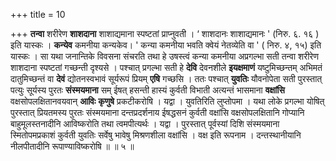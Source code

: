 +++
title = 10

+++
**तन्वा** शरीरेण **शाशदाना** शाशाद्यमाना स्पष्टतां प्राप्नुवती । ‘ शाशदानः शाशाद्यमानः ' (निरु. ६. १६ ) इति यास्कः । **कन्येव** कमनीया कन्यकेव। ' कन्या कमनीया भवति क्वेयं नेतव्येति वा ' ( निरु. ४, १५) इति यास्कः । सा यथा जनान्तिके विवसना संचरति तथा हे उषस्त्वं कन्या कमनीया अप्रगल्भा सती तन्वा शरीरेण शाशदाना स्पष्टतां गच्छन्ती दृश्यसे । पश्चात् प्रगल्भा सती हे **देवि** देवनशीले **इयक्षमाणं** यष्टुमिच्छन्तम् अभिमतं दातुमिच्छन्तं वा **देवं** द्योतनस्वभावं सूर्यरूपं प्रियम् **एषि** गच्छसि । ततः पश्चात् **युवतिः** यौवनोपेता सती पुरस्तात् पत्युः सूर्यस्य पुरतः **संस्मयमाना** सम् ईषत् हसन्ती हास्यं कुर्वती विभाती अत्यन्तं भासमाना **वक्षांसि** वक्षसोपलक्षितानवयवान् **आविः** **कृणुषे** प्रकटीकरोषि । यद्वा । युवतिरिति लुप्तोपमा । यथा लोके प्रगल्भा योषित् पुरस्तात् प्रियतमस्य पुरतः संस्मयमाना दन्तप्रदर्शनाय ईषद्धसनं कुर्वती वक्षांसि वक्षसोपलक्षितानि गोप्यानि बाहुमूलस्तनादीनि आविष्करोति तथा त्वमपीत्यर्थः । यद्वा । पुरस्तात् पूर्वस्यां दिशि संस्मयमाना स्मितोपमप्रकाशं कुर्वती युवतिः सर्वेषु भावेषु मिश्रणशीला वक्षांसि । वक्ष इति रूपनाम । दन्तस्थानीयानि नीलपीतादीनि रूपाण्याविष्करोषि ॥ ॥ ५ ॥